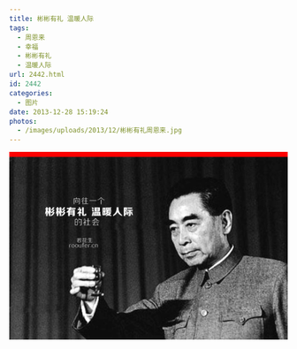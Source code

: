 ```yaml
---
title: 彬彬有礼 温暖人际
tags:
  - 周恩来
  - 幸福
  - 彬彬有礼
  - 温暖人际
url: 2442.html
id: 2442
categories:
  - 图片
date: 2013-12-28 15:19:24
photos: 
  - /images/uploads/2013/12/彬彬有礼周恩来.jpg
---
```


[![](/images/uploads/2013/12/彬彬有礼周恩来.jpg "彬彬有礼周恩来")](/images/uploads/2013/12/彬彬有礼周恩来.jpg)
